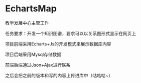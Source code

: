 # EchartsMap

教学发展中心主管工作

任务要求：开发一个知识图谱，要求可以以关系图形式显示在网页上

项目前端采用Echarts+Js的开发模式来展示数据库内容

项目后端采用Mysql存储数据

前端后端通过Json+Ajax进行联系

之后会把之前的版本和写的内容上传进库中（咕咕咕~）
